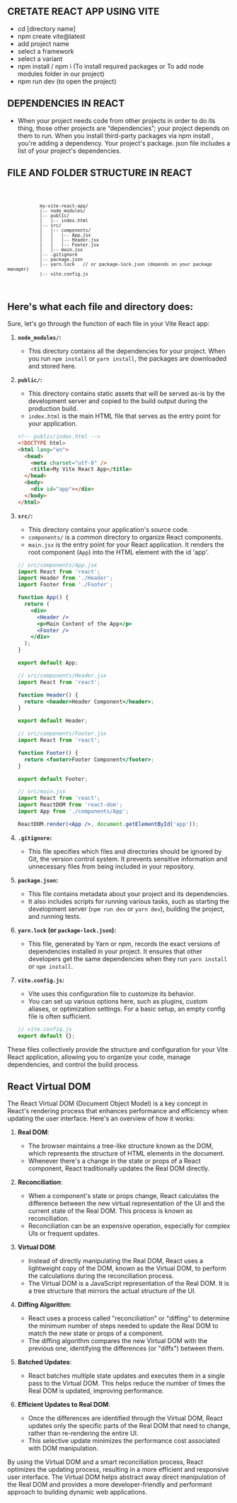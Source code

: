 ## CRETATE REACT APP USING VITE
- cd [directory name]
- npm create vite@latest
- add project name
- select a framework
- select a variant
- npm install / npm i (To install required packages or To add node modules folder in our project)
- npm run dev (to open the project)


## DEPENDENCIES IN REACT
- When your project needs code from other projects in order to do its thing, those other projects are “dependencies”; your project depends on them to run. When you install third-party packages via npm install , you're adding a dependency. Your project's package. json file includes a list of your project's dependencies.


## FILE AND FOLDER STRUCTURE IN REACT

<code>

                my-vite-react-app/
                |-- node_modules/
                |-- public/
                |   |-- index.html
                |-- src/
                |   |-- components/
                |   |   |-- App.jsx
                |   |   |-- Header.jsx
                |   |   |-- Footer.jsx
                |   |-- main.jsx
                |-- .gitignore
                |-- package.json
                |-- yarn.lock   // or package-lock.json (depends on your package manager)
                |-- vite.config.js

</code>


## Here's what each file and directory does:

Sure, let's go through the function of each file in your Vite React app:

1. **`node_modules/`:**
   - This directory contains all the dependencies for your project. When you run `npm install` or `yarn install`, the packages are downloaded and stored here.

2. **`public/`:**
   - This directory contains static assets that will be served as-is by the development server and copied to the build output during the production build.
   - `index.html` is the main HTML file that serves as the entry point for your application.

   ```html
   <!-- public/index.html -->
   <!DOCTYPE html>
   <html lang="en">
     <head>
       <meta charset="utf-8" />
       <title>My Vite React App</title>
     </head>
     <body>
       <div id="app"></div>
     </body>
   </html>
   ```

3. **`src/`:**
   - This directory contains your application's source code.
   - `components/` is a common directory to organize React components.
   - `main.jsx` is the entry point for your React application. It renders the root component (`App`) into the HTML element with the id 'app'.

   ```jsx
   // src/components/App.jsx
   import React from 'react';
   import Header from './Header';
   import Footer from './Footer';

   function App() {
     return (
       <div>
         <Header />
         <p>Main Content of the App</p>
         <Footer />
       </div>
     );
   }

   export default App;
   ```

   ```jsx
   // src/components/Header.jsx
   import React from 'react';

   function Header() {
     return <header>Header Component</header>;
   }

   export default Header;
   ```

   ```jsx
   // src/components/Footer.jsx
   import React from 'react';

   function Footer() {
     return <footer>Footer Component</footer>;
   }

   export default Footer;
   ```

   ```jsx
   // src/main.jsx
   import React from 'react';
   import ReactDOM from 'react-dom';
   import App from './components/App';

   ReactDOM.render(<App />, document.getElementById('app'));
   ```

4. **`.gitignore`:**
   - This file specifies which files and directories should be ignored by Git, the version control system. It prevents sensitive information and unnecessary files from being included in your repository.

5. **`package.json`:**
   - This file contains metadata about your project and its dependencies.
   - It also includes scripts for running various tasks, such as starting the development server (`npm run dev` or `yarn dev`), building the project, and running tests.

6. **`yarn.lock` (or `package-lock.json`):**
   - This file, generated by Yarn or npm, records the exact versions of dependencies installed in your project. It ensures that other developers get the same dependencies when they run `yarn install` or `npm install`.

7. **`vite.config.js`:**
   - Vite uses this configuration file to customize its behavior.
   - You can set up various options here, such as plugins, custom aliases, or optimization settings. For a basic setup, an empty config file is often sufficient.

   ```javascript
   // vite.config.js
   export default {};
   ```

These files collectively provide the structure and configuration for your Vite React application, allowing you to organize your code, manage dependencies, and control the build process.


## React Virtual DOM

The React Virtual DOM (Document Object Model) is a key concept in React's rendering process that enhances performance and efficiency when updating the user interface. Here's an overview of how it works:

1. **Real DOM**:
   - The browser maintains a tree-like structure known as the DOM, which represents the structure of HTML elements in the document.
   - Whenever there's a change in the state or props of a React component, React traditionally updates the Real DOM directly.

2. **Reconciliation**:
   - When a component's state or props change, React calculates the difference between the new virtual representation of the UI and the current state of the Real DOM. This process is known as reconciliation.
   - Reconciliation can be an expensive operation, especially for complex UIs or frequent updates.

3. **Virtual DOM**:
   - Instead of directly manipulating the Real DOM, React uses a lightweight copy of the DOM, known as the Virtual DOM, to perform the calculations during the reconciliation process.
   - The Virtual DOM is a JavaScript representation of the Real DOM. It is a tree structure that mirrors the actual structure of the UI.

4. **Diffing Algorithm**:
   - React uses a process called "reconciliation" or "diffing" to determine the minimum number of steps needed to update the Real DOM to match the new state or props of a component.
   - The diffing algorithm compares the new Virtual DOM with the previous one, identifying the differences (or "diffs") between them.

5. **Batched Updates**:
   - React batches multiple state updates and executes them in a single pass to the Virtual DOM. This helps reduce the number of times the Real DOM is updated, improving performance.

6. **Efficient Updates to Real DOM**:
   - Once the differences are identified through the Virtual DOM, React updates only the specific parts of the Real DOM that need to change, rather than re-rendering the entire UI.
   - This selective update minimizes the performance cost associated with DOM manipulation.

By using the Virtual DOM and a smart reconciliation process, React optimizes the updating process, resulting in a more efficient and responsive user interface. The Virtual DOM helps abstract away direct manipulation of the Real DOM and provides a more developer-friendly and performant approach to building dynamic web applications.



